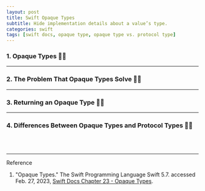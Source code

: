 ```yaml
---
layout: post
title: Swift Opaque Types
subtitle: Hide implementation details about a value’s type. 
categories: swift
tags: [swift docs, opaque type, opaque type vs. protocol type]
---
```


### 1. Opaque Types 👩‍💻

---

### 2. The Problem That Opaque Types Solve 👩‍💻

---

### 3. Returning an Opaque Type 👩‍💻

---

### 4. Differences Between Opaque Types and Protocol Types 👩‍💻



<br><br>

---
Reference

1. "Opaque Types." The Swift Programming Language Swift 5.7. accessed Feb. 27, 2023, [Swift Docs Chapter 23 - Opaque Types](https://docs.swift.org/swift-book/documentation/the-swift-programming-language/opaquetypes).


